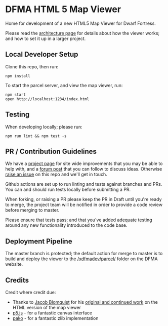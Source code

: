 # DFMA HTML 5 Map Viewer

Home for development of a new HTML5 Map Viewer for Dwarf Fortress.

Please read the [architecture page](./docs/README.md) for details about how the viewer works; and how to set it up in a larger project.

## Local Developer Setup

Clone this repo, then run:

```
npm install
```

To start the parcel server, and view the map viewer, run:

```
npm start
open http://localhost:1234/index.html 
```

## Testing

When developing locally; please run:
```
npm run lint && npm test -s
```

## PR / Contribution Guidelines

We have a [project page](https://github.com/orgs/df-map-archive/projects/1) for site wide improvements that you may be able to help with, and a [forum post](http://www.bay12forums.com/smf/index.php?topic=176276.0) that you can follow to discuss ideas. Otherwise [raise an issue](/df-map-archive/dfma-html5-map-viewer/issues) on this repo and we'll get in touch.

Github actions are set up to run linting and tests against branches and PRs. You can and should run tests locally before submitting a PR.

When forking, or raising a PR please keep the PR in Draft until you're ready to merge, the project team will be notified in order to provide a code review before merging to master.

Please ensure that tests pass; and that you've added adequate testing around any new functionality introduced to the code base.

## Deployment Pipeline

The master branch is protected; the default action for merge to master is to build and deploy the viewer to the [/xdfmadev/parcel/](https://mkv25.net/dfma/xdfmadev/parcel/index.html) folder on the DFMA website.

## Credits

Credit where credit due:
- Thanks to [Jacob Blomquist](https://github.com/JacobRBlomquist) for his [original and continued work](https://github.com/JacobRBlomquist/DFMA-Viewer-HTML5) on the HTML version of the map viewer 
- [p5.js]((https://p5js.org/)) - for a fantastic canvas interface
- [pako](https://github.com/nodeca/pako) - for a fantastic zlib implementation
